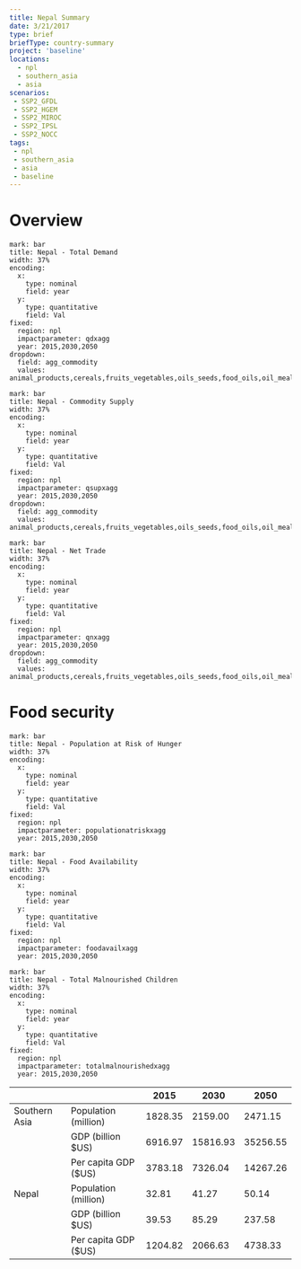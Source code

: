 ```yaml
---
title: Nepal Summary
date: 3/21/2017
type: brief
briefType: country-summary
project: 'baseline'
locations:
  - npl
  - southern_asia
  - asia
scenarios:
 - SSP2_GFDL
 - SSP2_HGEM
 - SSP2_MIROC
 - SSP2_IPSL
 - SSP2_NOCC
tags:
 - npl
 - southern_asia
 - asia
 - baseline
---
```

# Overview 

```chart
mark: bar
title: Nepal - Total Demand
width: 37%
encoding:
  x:
    type: nominal
    field: year
  y:
    type: quantitative
    field: Val
fixed:
  region: npl
  impactparameter: qdxagg
  year: 2015,2030,2050
dropdown:
  field: agg_commodity
  values: animal_products,cereals,fruits_vegetables,oils_seeds,food_oils,oil_meals,other,pulses,roots_tubers,sugar
```

```chart
mark: bar
title: Nepal - Commodity Supply
width: 37%
encoding:
  x:
    type: nominal
    field: year
  y:
    type: quantitative
    field: Val
fixed:
  region: npl
  impactparameter: qsupxagg
  year: 2015,2030,2050
dropdown:
  field: agg_commodity
  values: animal_products,cereals,fruits_vegetables,oils_seeds,food_oils,oil_meals,other,pulses,roots_tubers,sugar
```

```chart
mark: bar
title: Nepal - Net Trade
width: 37%
encoding:
  x:
    type: nominal
    field: year
  y:
    type: quantitative
    field: Val
fixed:
  region: npl
  impactparameter: qnxagg
  year: 2015,2030,2050
dropdown:
  field: agg_commodity
  values: animal_products,cereals,fruits_vegetables,oils_seeds,food_oils,oil_meals,other,pulses,roots_tubers,sugar
```

# Food security

```chart
mark: bar
title: Nepal - Population at Risk of Hunger
width: 37%
encoding:
  x:
    type: nominal
    field: year
  y:
    type: quantitative
    field: Val
fixed:
  region: npl
  impactparameter: populationatriskxagg
  year: 2015,2030,2050
```

```chart
mark: bar
title: Nepal - Food Availability
width: 37%
encoding:
  x:
    type: nominal
    field: year
  y:
    type: quantitative
    field: Val
fixed:
  region: npl
  impactparameter: foodavailxagg
  year: 2015,2030,2050
```

```chart
mark: bar
title: Nepal - Total Malnourished Children
width: 37%
encoding:
  x:
    type: nominal
    field: year
  y:
    type: quantitative
    field: Val
fixed:
  region: npl
  impactparameter: totalmalnourishedxagg
  year: 2015,2030,2050
```

|   |   | 2015 | 2030 | 2050 |
|---|---|---|---|---|
| Southern Asia | Population (million) | 1828.35 | 2159.00 | 2471.15 |
|  | GDP (billion $US) | 6916.97 | 15816.93 | 35256.55 |
|  | Per capita GDP ($US) | 3783.18 | 7326.04 | 14267.26 |
| Nepal | Population (million) | 32.81 | 41.27 | 50.14 |
|  | GDP (billion $US) | 39.53 | 85.29 | 237.58 |
|  | Per capita GDP ($US) | 1204.82| 2066.63| 4738.33|